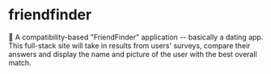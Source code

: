 # friendfinder
👥 A compatibility-based "FriendFinder" application -- basically a dating app. This full-stack site will take in results from users' surveys, compare their answers and display the name and picture of the user with the best overall match.
